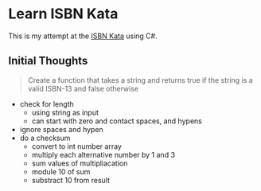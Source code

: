 ﻿# Learn ISBN Kata

This is my attempt at the [ISBN Kata](https://github.com/ardalis/kata-catalog/blob/main/katas/ISBN.md) using C#.

## Initial Thoughts

>Create a function that takes a string and returns true if the string is a valid ISBN-13 and false otherwise

- check for length
  - using string as input
  - can start with zero and contact spaces, and hypens
- ignore spaces and hypen
- do a checksum
  - convert to int number array
  - multiply each alternative number by 1 and 3
  - sum values of multipliacation
  - module 10 of sum
  - substract 10 from result

